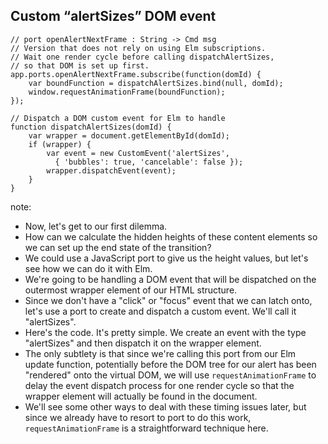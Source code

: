 ##  Custom &ldquo;alertSizes&rdquo; DOM event

<pre class="fragment"><code class="js" data-trim data-noescape>// port openAlertNextFrame : String -> Cmd msg
// Version that does not rely on using Elm subscriptions.
// Wait one render cycle before calling dispatchAlertSizes,
// so that DOM is set up first.
app.ports.openAlertNextFrame.subscribe(function(domId) {
    var boundFunction = dispatchAlertSizes.bind(null, domId);
    window.requestAnimationFrame(boundFunction);
});

// Dispatch a DOM custom event for Elm to handle
function dispatchAlertSizes(domId) {
    var wrapper = document.getElementById(domId);
    if (wrapper) {
        var event = new CustomEvent('alertSizes',
          { 'bubbles': true, 'cancelable': false });
        wrapper.dispatchEvent(event);
    }
}
</code></pre>

note:
* Now, let's get to our first dilemma.
* How can we calculate the hidden heights of these content elements so we can set up the end state of the transition?
* We could use a JavaScript port to give us the height values, but let's see how we can do it with Elm.
* We're going to be handling a DOM event that will be dispatched on the outermost wrapper element of our HTML structure.
* Since we don't have a "click" or "focus" event that we can latch onto, let's use a port to create and dispatch
a custom event.  We'll call it "alertSizes".
* Here's the code. It's pretty simple. We create an event with the type "alertSizes" and then dispatch it on the
wrapper element.
* The only subtlety is that since we're calling this port from our Elm update function, potentially before the
DOM tree for our alert has been "rendered" onto the virtual DOM, we will use <code>requestAnimationFrame</code> to delay
the event dispatch process for one render cycle so that the wrapper element will actually be found in the document.
* We'll see some other ways to deal with these timing issues later, but since we already have to resort to
port to do this work, <code>requestAnimationFrame</code> is a straightforward technique here.
